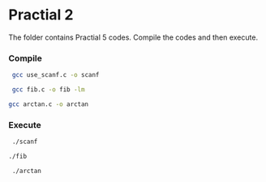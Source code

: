 # Practial 2

The folder contains Practial 5 codes.
Compile the codes and then execute.

### Compile

```bash
 gcc use_scanf.c -o scanf
```

```bash
 gcc fib.c -o fib -lm
```
```bash 
gcc arctan.c -o arctan 
```

### Execute

```bash
 ./scanf
```
```bash 
./fib
```
```bash
 ./arctan
```

